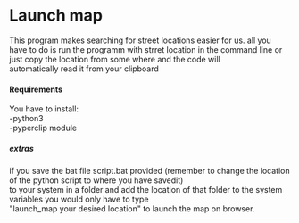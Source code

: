 # Launch map
This program makes searching for street locations easier for us.
all you have to do is run the programm with strret location in the command line or just copy the location from some where and the code will<br>
automatically read it from your clipboard<br>

<h4>Requirements</h4>
<p>You have to install:<br>
    -python3<br>
    -pyperclip module </p>
    
<h5>extras</h5>
if you save the bat file script.bat provided (remember to change the location of the python script to where you have savedit)<br>
to your system in a folder and add the location of that folder to the system variables you would only have to type <br>
"launch_map your desired location" to launch the map on browser.
